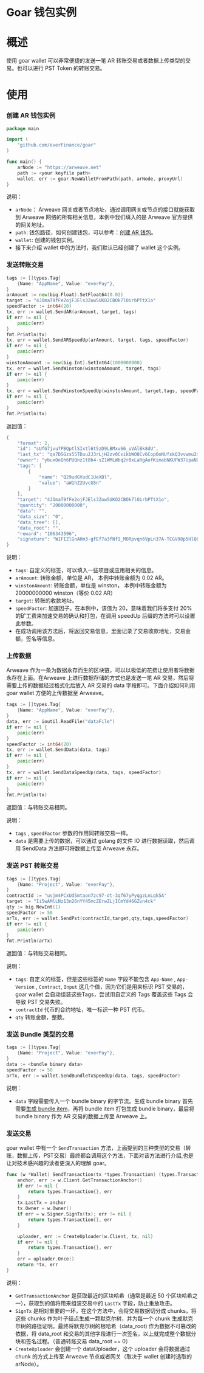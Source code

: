 # Goar 钱包实例
# 概述

使用 goar wallet 可以非常便捷的发送一笔 AR 转账交易或者数据上传类型的交易。也可以进行 PST Token 的转账交易。

# 使用

### 创建 AR 钱包实例

```go
package main

import (
	"github.com/everFinance/goar"
)

func main() {
	arNode := "https://arweave.net"
	path := <your keyfile path>
	wallet, err := goar.NewWalletFromPath(path, arNode, proxyUrl)
}
```

说明：

- `arNode`： Arweave 网关或者节点地址，通过调用网关或节点的接口就能获取到 Arweave 网络的所有相关信息，本例中我们填入的是 Arweave 官方提供的网关地址。
- `path`: 钱包路径，如何创建钱包，可以参考：[创建 AR 钱包](https://web3infra.dev/zh-cn/docs/other/getAR)。
- `wallet`: 创建的钱包实例。
- 接下来介绍 wallet 中的方法时，我们默认已经创建了 wallet 这个实例。

### 发送转账交易

```go
tags := []types.Tag{
	{Name: "AppName", Value: "everPay"},
}
arAmount := new(big.Float).SetFloat64(0.02)
target := "4JOmaT9fFe2ojFJEls3Zow5UKO2CBOk7lOirbPTtX1o"
speedFactor := int64(20)
tx, err := wallet.SendAR(arAmount, target, tags)
if err != nil {
	panic(err)
}
fmt.Println(tx)
tx, err = wallet.SendARSpeedUp(arAmount, target, tags, speedFactor)
if err != nil {
	panic(err)
}
winstonAmount := new(big.Int).SetInt64(1000000000)
tx, err = wallet.SendWinston(winstonAmount, target, tags)
if err != nil {
	panic(err)
}
tx, err = wallet.SendWinstonSpeedUp(winstonAmount, target,tags, speedFactor)
if err != nil {
	panic(err)
}
fmt.Println(tx)
```

返回值：

```go
{
    "format": 2,
    "id": "sUfG7jvu7PBQptlSIxtl6t5zD9LBMxv66_uVAlBk8dU",
    "last_tx": "qs7DSGzs55TDuu2J3rLjH2zv0CxikbWO8Cv6CopOoNUfskQ3vvwmu2muyBjAx-Gi",
    "owner": "ybuxOeQh6PUQnz1t8h4-sZ1WMLWbq2r8xLaRgAofKimabNKUFW37UpaNXpLu-NCoPutYksFbh46RutWB3mxZaBFRwaWPHHg9qsvqUMrnQjmIAUom_Mkhewp-0o3SXl0PhaIlwLuUzJpQYBe2alZtnDSWLfEp6BP7is5th6KNeEq7_xGEPMSyxP6y6emEiYGAqpcnueM0NdDBcyjUmlmOrU4z-NHL_hBrSWvtD5hcuuaLvZPH9UCocWXyBBZ1gNnGsGEYBFu2bF_R6Ex3g_iY0MmdT0E52MldtkiiUQ9gFSffyUgf_WLyFDKtEkvytP2nqmyPuhouK2vehAcSsWVEdrw4469ccB-iiY4T5ACTRW9xnPGSiefcHjdS7DdnAxxL9PBl0dZPoJDR203Jwvamk7ekdquXBoVCvoxkER1bro7z5MHP9tRxT5VY_oqi9_O1cUGvZQ9gSlUedlsxbDClKhKpsGvJvOA8ecCuZszZLFJKpqkmkcHzJdlqcneVd4Kcnszb2Fw621r61VU8cXyF3mhk_7tRpmJM75wzSissCBq08eBaLeOhzYiNlA0rJFOBNT6uRASbPaPpF7WfvA5gRcHinPEdOdKXeQtS58-Z8TkD_kYYsL2G7-2pjeh1q9gdaCeff0OHwsLstFHTxgtjrZgi5PWk35_4sdEQalzTwYs",
    "tags": [
        {
            "name": "Q29udGVudC1UeXBl",
            "value": "aW1hZ2UvcG5n"
        }
    ],
    "target": "4JOmaT9fFe2ojFJEls3Zow5UKO2CBOk7lOirbPTtX1o",
    "quantity": "20000000000",
    "data": "",
    "data_size": "0",
    "data_tree": [],
    "data_root": "",
    "reward": "106343596",
    "signature": "W1FIZlGnAHm3-gfEf7a3fNfI_MORpvqn6VpLn37A-TCGV98p5HlQ8BI7lLBpLkBaO7Pd6ol3k_ZCW36-FPREJtBAGiQsv9CZRDmR6ABKqR1Ib1vJF7qFTNAc3XNWfO03xdVvuQWgi9Vsjtrr0rGv15Fpt4GCiNXwLRhnaeIg6kknNvbpQRkTR_9siGk4WL3ci5dfR-T1Vq6ihAicI2wPtE23mVKMHooAPxRGXPX4X7FIxomFYQ7k5vXaFkO3JTfvuVb2kPq4P-xgtqBbkB_oPYyu0PGQgBngnXggu9E3YxsZsxWrzPcyvzFH1dl1h684EGk6Prberte3c2n0Mez8Ee9YYBPN-oF5FpA0de6YHj1GkO50PpUmSeEYivW5HPNhIAagjrmAez1yQ6FPivKIjrz3FKy9qe-ZhU44RT5kireF585ARDiYInIa5RTbhmf0JV8xA1aICrapjoYSoM5Ghyooa4XhN9I1n6qoaUhOUw3mXxDIHYHf9wPyJdZ-bu43LMXjT4NgWlqX09MdfbhG4eQOvJwEONkqYTWpSegR5ZP06aqELiegZnFeVsGgD6O1QWcoiDYxaIbwdDwoQzxv2ij0Lk8LNOzScQGLQatNam7ncY3Zf2Uvg7m4ps1FSsWJyjU5t4uy7UAj5XCUrjHUaDeoistMi0nqOc-Yk5mpvWQ"
}
```

说明：

- `tags`: 自定义的标签，可以填入一些项目或应用相关的信息。
- `arAmount`: 转账金额，单位是 AR， 本例中转账金额为 0.02 AR。
- `winstonAmount`: 转账金额，单位是 winston， 本例中转账金额为 20000000000 winston（等价 0.02 AR）
- `target`: 转账的收款地址。
- `speedFactor`: 加速因子。在本例中，该值为 20，意味着我们将多支付 20% 的矿工费来加速交易的确认和打包，在调用 speedUp 后缀的方法时可以设置此参数。
- 在成功调用该方法后，将返回交易信息，里面记录了交易收款地址，交易金额，签名等信息。

### 上传数据

Arweave 作为一条为数据永存而生的区块链，可以以极低的花费让使用者将数据永存在上面。在Arweave 上进行数据存储的方式也是发送一笔 AR 交易，然后将需要上传的数据经过格式化后放入 AR 交易的 data 字段即可。下面介绍如何利用 goar wallet 方便的上传数据至 Arweave。

```go
tags := []types.Tag{
	{Name: "AppName", Value: "everPay"},
}
data, err := ioutil.ReadFile("dataFile")
if err != nil {
	panic(err)
}
speedFactor := int64(20)
tx, err := wallet.SendData(data, tags)
if err != nil {
	panic(err)
}
tx, err = wallet.SendDataSpeedUp(data, tags, speedFactor)
if err != nil {
	panic(err)
}
fmt.Println(tx)
```

返回值：与转账交易相同。

说明：

- `tags` , `speedFactor` 参数的作用同转账交易一样。
- `data` 是需要上传的数据，可以通过 golang 的文件 IO 进行数据读取，然后调用 SendData 方法即可将数据上传至 Arweave 永存。

### 发送 PST 转账交易

```go
tags := []types.Tag{
	{Name: "Project", Value: "everPay"},
}
contractId := "usjm4PCxUd5mtaon7zc97-dt-3qf67yPyqgzLnLqk5A"
target := "Ii5wAMlLNz13n26nYY45mcZErwZLjICmYd46GZvn4ck"
qty := big.NewInt(1)
speedFactor := 50
arTx, err := wallet.SendPst(contractId,target,qty,tags,speedFactor)
if err != nil {
	panic(err)
}
fmt.Println(arTx)
```

返回值：与转账交易相同。

说明：

- `tags`: 自定义的标签，但是这些标签的 `Name` 字段不能包含 `App-Name` , `App-Version` , `Contract`, `Input` 这几个值，因为它们是用来标识 PST 交易的，goar wallet 会自动组装这些Tags，尝试用自定义的 Tags 覆盖这些 Tags 会导致 PST 交易失败。
- `contractId` 代币的合约地址，唯一标识一种 PST 代币。
- `qty` 转账金额，整数。

### 发送 Bundle 类型的交易

```go
tags := []types.Tag{
	{Name: "Project", Value: "everPay"},
}
data := <bundle binary data>
speedFactor := 50
arTx, err := wallet.SendBundleTxSpeedUp(data, tags, speedFactor)
```

说明：

- `data` 字段需要传入一个 bundle binary 的字节流。生成 bundle binary 首先需要[生成 bundle item](https://www.notion.so/4-bundle-item-d756bb872c5842ee8020b28384439ee5)，再将 bundle item 打包生成 bundle binary，最后将 bundle binary 作为 AR 交易的数据上传至 Arweave 上。

### 发送交易

goar wallet 中有一个 `SendTransaction` 方法，上面提到的三种类型的交易（转账，数据上传，PST交易）最终都会调用这个方法，下面对该方法进行介绍,也是让对技术感兴趣的读者更深入的理解 goar。

```go
func (w *Wallet) SendTransaction(tx *types.Transaction) (types.Transaction, error) {
	anchor, err := w.Client.GetTransactionAnchor()
	if err != nil {
		return types.Transaction{}, err
	}
	tx.LastTx = anchor
	tx.Owner = w.Owner()
	if err = w.Signer.SignTx(tx); err != nil {
		return types.Transaction{}, err
	}

	uploader, err := CreateUploader(w.Client, tx, nil)
	if err != nil {
		return types.Transaction{}, err
	}
	err = uploader.Once()
	return *tx, err
}
```

说明：

- `GetTransactionAnchor` 是获取最近的区块哈希（通常是最近 50 个区块哈希之一），获取到的值将用来组装交易中的 `LastTx` 字段，防止重放攻击。
- `SignTx` 是相对重要的一环，在这个方法中，会将交易数据切分成 chunks，将这些 chunks 作为叶子结点生成一颗默克尔树，并为每一个 chunk 生成默克尔树的路径证明。最终将默克尔树的根哈希（data_root) 作为数据不可篡改的依据，将 data_root 和交易的其他字段进行一次签名，以上就完成整个数据分块和签名过程。（普通转账交易 data_root == 0）
- `CreateUploader` 会创建一个 dataUploader，这个 uploader 会将数据通过 chunk 的方式上传至 Arweave 节点或者网关（取决于 wallet 创建时选取的 arNode）。